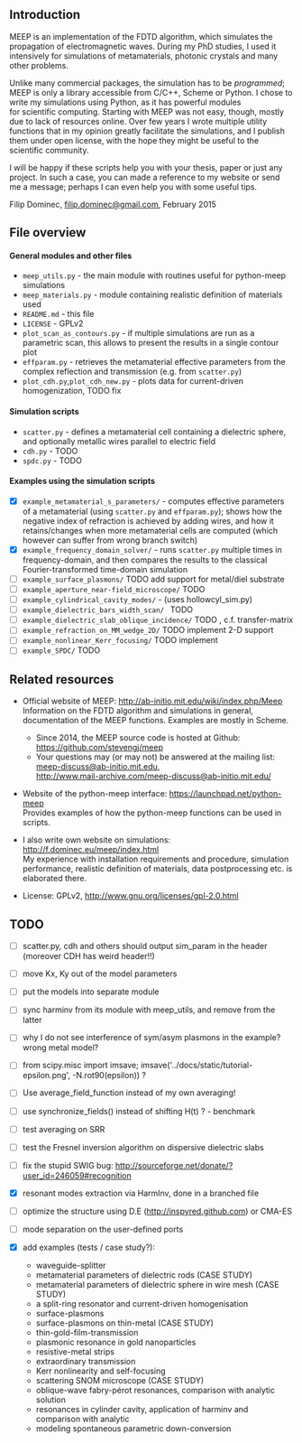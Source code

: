 ## Introduction
MEEP is an implementation of the FDTD algorithm, which simulates the propagation of electromagnetic
waves. During my PhD studies, I used it intensively for simulations of metamaterials, photonic crystals and
many other problems.

Unlike many commercial packages, the simulation has to be *programmed*; MEEP is only a library accessible from C/C++, Scheme or Python. I chose to write my simulations using Python, as it has powerful modules  
for scientific computing. Starting with MEEP was not easy, though, mostly due to lack of resources online. Over few 
years I wrote multiple utility functions that in my opinion greatly facilitate the simulations, and I publish 
them under open license, with the hope they might be useful to the scientific community.

I will be happy if these scripts help you with your thesis, paper or just any project. In such a case, you can 
made a reference to my website or send me a message; perhaps I can even help you with some useful tips.

Filip Dominec, filip.dominec@gmail.com,
February 2015


## File overview
#### General modules and other files
 * `meep_utils.py`       - the main module with routines useful for python-meep simulations
 * `meep_materials.py`   - module containing realistic definition of materials used 
 * `README.md`		     - this file
 * `LICENSE`			 - GPLv2
 * `plot_scan_as_contours.py` - if multiple simulations are run as a parametric scan, this allows to present the results in a single contour plot
 * `effparam.py`		 - retrieves the metamaterial effective parameters from the complex reflection and transmission (e.g. from `scatter.py`)
 * `plot_cdh.py`,`plot_cdh_new.py` - plots data for current-driven homogenization, TODO fix 

#### Simulation scripts
 * `scatter.py`			 - defines a metamaterial cell containing a dielectric sphere, and optionally metallic wires parallel to electric field
 * `cdh.py` - TODO
 * `spdc.py` - TODO

#### Examples using the simulation scripts
 * [x]  `example_metamaterial_s_parameters/` - computes effective parameters of a metamaterial (using `scatter.py` and `effparam.py`); shows how the negative index of refraction is achieved by adding wires, and how it retains/changes when more metamaterial cells are computed (which however can suffer from wrong branch switch)
 * [x]  `example_frequency_domain_solver/` - runs `scatter.py` multiple times in frequency-domain, and then compares the results to the classical Fourier-transformed time-domain simulation
 * [ ]  `example_surface_plasmons/`
	TODO add support for metal/diel substrate
 * [ ]  `example_aperture_near-field_microscope/` 
    TODO
 * [ ]  `example_cylindrical_cavity_modes/` - (uses hollowcyl_sim.py)
 * [ ]  `example_dielectric_bars_width_scan/ `
	TODO
 * [ ]  `example_dielectric_slab_oblique_incidence/`
	TODO , c.f. transfer-matrix
 * [ ]  `example_refraction_on_MM_wedge_2D/`
	TODO implement 2-D support
 * [ ]  `example_nonlinear_Kerr_focusing/`
	TODO implement
 * [ ]  `example_SPDC/`
	TODO

## Related resources
 * Official website of MEEP: http://ab-initio.mit.edu/wiki/index.php/Meep     
Information on the FDTD algorithm and simulations in general, documentation of the MEEP functions. Examples 
are mostly in Scheme. 
   * Since 2014, the MEEP source code is hosted at Github: https://github.com/stevengj/meep
   * Your questions may (or may not) be answered at the mailing list: meep-discuss@ab-initio.mit.edu,      
http://www.mail-archive.com/meep-discuss@ab-initio.mit.edu/

 * Website of the python-meep interface: https://launchpad.net/python-meep     
Provides examples of how the python-meep functions can be used in scripts.

 * I also write own website on simulations: http://f.dominec.eu/meep/index.html     
My experience with installation requirements and procedure, simulation performance, realistic definition of 
materials, data postprocessing etc. is elaborated there.

 * License: GPLv2, http://www.gnu.org/licenses/gpl-2.0.html


## TODO
- [ ] scatter.py, cdh and others should output sim_param in the header (moreover CDH has weird header!!)
- [ ] move Kx, Ky out of the model parameters
- [ ] put the models into separate module
- [ ] sync harminv from its module with meep_utils, and remove from the latter
- [ ] why I do not see interference of sym/asym plasmons in the example? wrong metal model?

- [ ] from scipy.misc import imsave; imsave('../docs/static/tutorial-epsilon.png', -N.rot90(epsilon)) ? 
- [ ] Use average_field_function instead of my own averaging!
- [ ] use synchronize_fields() instead of shifting H(t) ? - benchmark
- [ ] test averaging on SRR
- [ ] test the Fresnel inversion algorithm on dispersive dielectric slabs
- [ ] fix the stupid SWIG bug: http://sourceforge.net/donate/?user_id=246059#recognition
- [x] resonant modes extraction via HarmInv, done in a branched file 
- [ ] optimize the structure using D.E (http://inspyred.github.com) or CMA-ES
- [ ] mode separation on the user-defined ports
- [x] add examples (tests / case study?):
   * waveguide-splitter
   * metamaterial parameters of dielectric rods (CASE STUDY)
   * metamaterial parameters of dielectric sphere in wire mesh (CASE STUDY)
   * a split-ring resonator and current-driven homogenisation
   * surface-plasmons
   * surface-plasmons on thin-metal (CASE STUDY) 
   * thin-gold-film-transmission
   * plasmonic resonance in gold nanoparticles
   * resistive-metal strips
   * extraordinary transmission
   * Kerr nonlinearity and self-focusing
   * scattering SNOM microscope (CASE STUDY)
   * oblique-wave fabry-pérot resonances, comparison with analytic solution
   * resonances in cylinder cavity, application of harminv and comparison with analytic
   * modeling spontaneous parametric down-conversion
